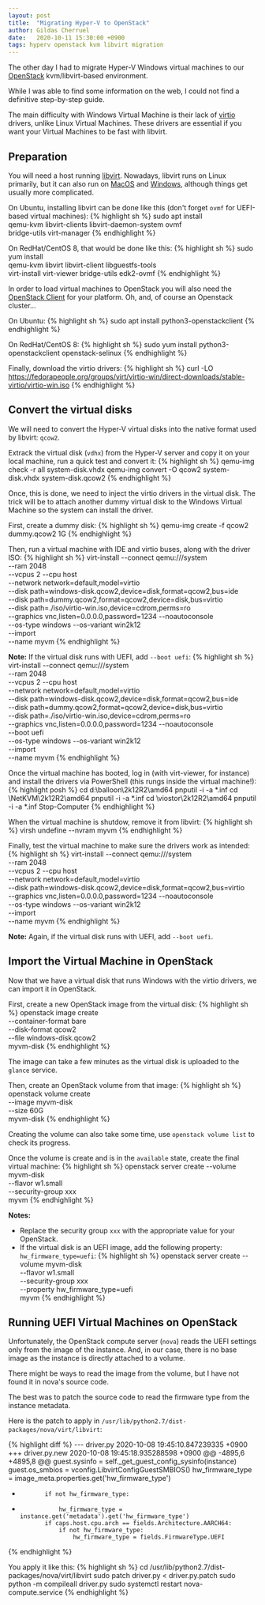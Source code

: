 ```yaml
---
layout: post
title:  "Migrating Hyper-V to OpenStack"
author: Gildas Cherruel
date:   2020-10-11 15:30:00 +0900
tags: hyperv openstack kvm libvirt migration
---
```

The other day I had to migrate Hyper-V Windows virtual machines to our [OpenStack][openstack] kvm/libvirt-based environment.

While I was able to find some information on the web, I could not find a definitive step-by-step guide.

The main difficulty with Windows Virtual Machine is their lack of [virtio][virtio] drivers, unlike Linux Virtual Machines. These drivers are essential if you want your Virtual Machines to be fast with libvirt.

## Preparation

You will need a host running [libvirt][libvirt]. Nowadays, libvirt runs on Linux primarily, but it can also run on [MacOS][qemu-macos] and [Windows][qemu-windows], although things get usually more complicated.

On Ubuntu, installing libvirt can be done like this (don't forget `ovmf` for UEFI-based virtual machines):
{% highlight sh %}
sudo apt install \
  qemu-kvm libvirt-clients libvirt-daemon-system ovmf \
  bridge-utils virt-manager
{% endhighlight %}

On RedHat/CentOS 8, that would be done like this:
{% highlight sh %}
sudo yum install \
  qemu-kvm libvirt libvirt-client libguestfs-tools \
  virt-install virt-viewer bridge-utils edk2-ovmf
{% endhighlight %}

In order to load virtual machines to OpenStack you will also need the [OpenStack Client][openstack-client] for your platform. Oh, and, of course an Openstack cluster...

On Ubuntu:
{% highlight sh %}
sudo apt install python3-openstackclient
{% endhighlight %}

On RedHat/CentOS 8:
{% highlight sh %}
sudo yum install python3-openstackclient openstack-selinux
{% endhighlight %}

Finally, download the virtio drivers:
{% highlight sh %}
curl -LO https://fedorapeople.org/groups/virt/virtio-win/direct-downloads/stable-virtio/virtio-win.iso
{% endhighlight %}

## Convert the virtual disks

We will need to convert the Hyper-V virtual disks into the native format used by libvirt: `qcow2`.

Extrack the virtual disk (`vdhx`) from the Hyper-V server and copy it on your local machine, run a quick test and convert it:
{% highlight sh %}
qemu-img check -r all system-disk.vhdx
qemu-img convert -O qcow2 system-disk.vhdx system-disk.qcow2
{% endhighlight %}

Once, this is done, we need to inject the virtio drivers in the virtual disk. The trick will be to attach another dummy virtual disk to the Windows Virtual Machine so the system can install the driver.

First, create a dummy disk:
{% highlight sh %}
qemu-img create -f qcow2 dummy.qcow2 1G
{% endhighlight %}

Then, run a virtual machine with IDE and virtio buses, along with the driver ISO:
{% highlight sh %}
virt-install --connect qemu:///system \
  --ram 2048 \
  --vcpus 2 --cpu host \
  --network network=default,model=virtio \
  --disk path=windows-disk.qcow2,device=disk,format=qcow2,bus=ide \
  --disk path=dummy.qcow2,format=qcow2,device=disk,bus=virtio \
  --disk path=./iso/virtio-win.iso,device=cdrom,perms=ro \
  --graphics vnc,listen=0.0.0.0,password=1234 --noautoconsole \
  --os-type windows --os-variant win2k12 \
  --import \
  --name myvm
{% endhighlight %}

**Note:** If the virtual disk runs with UEFI, add `--boot uefi`:
{% highlight sh %}
virt-install --connect qemu:///system \
  --ram 2048 \
  --vcpus 2 --cpu host \
  --network network=default,model=virtio \
  --disk path=windows-disk.qcow2,device=disk,format=qcow2,bus=ide \
  --disk path=dummy.qcow2,format=qcow2,device=disk,bus=virtio \
  --disk path=./iso/virtio-win.iso,device=cdrom,perms=ro \
  --graphics vnc,listen=0.0.0.0,password=1234 --noautoconsole \
  --boot uefi \
  --os-type windows --os-variant win2k12 \
  --import \
  --name myvm
{% endhighlight %}

Once the virtual machine has booted, log in (with virt-viewer, for instance) and install the drivers via PowerShell (this rungs inside the virtual machine!):
{% highlight posh %}
cd d:\balloon\2k12R2\amd64
pnputil -i -a *.inf
cd \NetKVM\2k12R2\amd64
pnputil -i -a *.inf
cd \viostor\2k12R2\amd64
pnputil -i -a *.inf
Stop-Computer
{% endhighlight %}

When the virtual machine is shutdow, remove it from libvirt:
{% highlight sh %}
virsh undefine --nvram myvm
{% endhighlight %}

Finally, test the virtual machine to make sure the drivers work as intended:
{% highlight sh %}
virt-install --connect qemu:///system \
  --ram 2048 \
  --vcpus 2 --cpu host \
  --network network=default,model=virtio \
  --disk path=windows-disk.qcow2,device=disk,format=qcow2,bus=virtio \
  --graphics vnc,listen=0.0.0.0,password=1234 --noautoconsole \
  --os-type windows --os-variant win2k12 \
  --import \
  --name myvm
{% endhighlight %}

**Note:** Again, if the virtual disk runs with UEFI, add `--boot uefi`.

## Import the Virtual Machine in OpenStack

Now that we have a virtual disk that runs Windows with the virtio drivers, we can import it in OpenStack.

First, create a new OpenStack image from the virtual disk:
{% highlight sh %}
openstack image create \
  --container-format bare \
  --disk-format qcow2  \
  --file windows-disk.qcow2 \
  myvm-disk
{% endhighlight %}

The image can take a few minutes as the virtual disk is uploaded to the `glance` service.

Then, create an OpenStack volume from that image:
{% highlight sh %}
openstack volume create \
  --image myvm-disk \
  --size 60G \
  myvm-disk
{% endhighlight %}

Creating the volume can also take some time, use `openstack volume list` to check its progress.

Once the volume is create and is in the `available` state, create the final virtual machine:
{% highlight sh %}
openstack server create
  --volume myvm-disk \
  --flavor w1.small \
  --security-group xxx \
  myvm
{% endhighlight %}

**Notes:**
- Replace the security group `xxx` with the appropriate value for your OpenStack.
- If the virtual disk is an UEFI image, add the following property: `hw_firmware_type=uefi`:
{% highlight sh %}
openstack server create
  --volume myvm-disk \
  --flavor w1.small \
  --security-group xxx \
  --property hw_firmware_type=uefi \
  myvm
{% endhighlight %}

## Running UEFI Virtual Machines on OpenStack

Unfortunately, the OpenStack compute server (`nova`) reads the UEFI settings only from the image of the instance. And, in our case, there is no base image as the instance is directly attached to a volume.

There might be ways to read the image from the volume, but I have not found it in nova's source code.

The best was to patch the source code to read the firmware type from the instance metadata.

Here is the patch to apply in `/usr/lib/python2.7/dist-packages/nova/virt/libvirt`:

{% highlight diff %}
--- driver.py     2020-10-08 19:45:10.847239335 +0900
+++ driver.py.new 2020-10-08 19:45:18.935288598 +0900
@@ -4895,6 +4895,8 @@
                 guest.sysinfo = self._get_guest_config_sysinfo(instance)
                 guest.os_smbios = vconfig.LibvirtConfigGuestSMBIOS()
             hw_firmware_type = image_meta.properties.get('hw_firmware_type')
+            if not hw_firmware_type:
+                hw_firmware_type = instance.get('metadata').get('hw_firmware_type')
             if caps.host.cpu.arch == fields.Architecture.AARCH64:
                 if not hw_firmware_type:
                     hw_firmware_type = fields.FirmwareType.UEFI
{% endhighlight %}

You apply it like this:
{% highlight sh %}
cd /usr/lib/python2.7/dist-packages/nova/virt/libvirt
sudo patch driver.py < driver.py.patch
sudo python -m compileall driver.py
sudo systemctl restart nova-compute.service
{% endhighlight %}

[libvirt]:          https://libvirt.org
[openstack]:        https://www.openstack.org
[openstack-client]: https://docs.openstack.org/python-openstackclient/latest
[qemu-macos]:       https://qemu.org/download/#macos
[qemu-windows]:     https://qemu/download/#windows
[virtio]:           https://wiki.libvirt.org/page/Virtio
